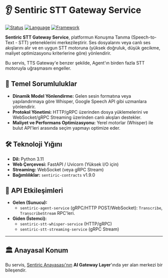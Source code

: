 # 👂 Sentiric STT Gateway Service

[![Status](https://img.shields.io/badge/status-active-success.svg)]()
[![Language](https://img.shields.io/badge/language-Python-blue.svg)]()
[![Framework](https://img.shields.io/badge/framework-FastAPI-blueviolet.svg)]()

**Sentiric STT Gateway Service**, platformun Konuşma Tanıma (Speech-to-Text - STT) yeteneklerini merkezileştirir. Ses dosyalarını veya canlı ses akışlarını alır ve en uygun STT motoruna (yüksek doğruluk, düşük gecikme, maliyet optimizasyonu kriterlerine göre) yönlendirir.

Bu servis, TTS Gateway'e benzer şekilde, Agent'ın birden fazla STT motoruyla uğraşmasını engeller.

## 🎯 Temel Sorumluluklar

*   **Dinamik Model Yönlendirme:** Gelen sesin formatına veya yapılandırmaya göre Whisper, Google Speech API gibi uzmanlara yönlendirir.
*   **Protokol Yönetimi:** HTTP/gRPC üzerinden dosya yüklemelerini ve WebSocket/gRPC Streaming üzerinden canlı akışları destekler.
*   **Maliyet ve Performans Optimizasyonu:** Yerel motorlar (Whisper) ile bulut API'leri arasında seçim yapmayı optimize eder.

## 🛠️ Teknoloji Yığını

*   **Dil:** Python 3.11
*   **Web Çerçevesi:** FastAPI / Uvicorn (Yüksek I/O için)
*   **Streaming:** WebSocket (veya gRPC Stream)
*   **Bağımlılıklar:** `sentiric-contracts` v1.9.0

## 🔌 API Etkileşimleri

*   **Gelen (Sunucu):**
    *   `sentiric-agent-service` (gRPC/HTTP POST/WebSocket): `Transcribe`, `TranscribeStream` RPC'leri.
*   **Giden (İstemci):**
    *   `sentiric-stt-whisper-service` (HTTP/gRPC)
    *   `sentiric-stt-streaming-service` (gRPC Stream)

---
## 🏛️ Anayasal Konum

Bu servis, [Sentiric Anayasası'nın](https://github.com/sentiric/sentiric-governance) **AI Gateway Layer**'ında yer alan merkezi bir bileşendir.